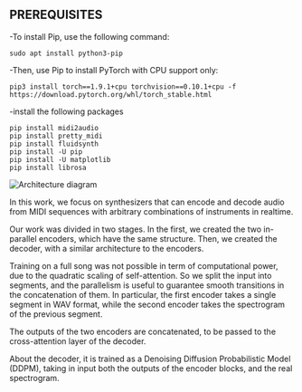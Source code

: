 ## PREREQUISITES


-To install Pip, use the following command:

```
sudo apt install python3-pip
```

-Then, use Pip to install PyTorch with CPU support only:

```
pip3 install torch==1.9.1+cpu torchvision==0.10.1+cpu -f https://download.pytorch.org/whl/torch_stable.html
```


-install the following packages
```
pip install midi2audio
pip install pretty_midi
pip install fluidsynth
pip install -U pip
pip install -U matplotlib
pip install librosa
```




<img src="https://storage.googleapis.com/music-synthesis-with-spectrogram-diffusion/architecture.png" alt="Architecture diagram">

In this work, we focus on synthesizers that can encode and decode audio from MIDI sequences with arbitrary combinations of instruments in realtime.

Our work was divided in two stages. In the first, we created the two in-parallel encoders, which have the same structure. Then, we created the decoder, with a similar architecture to the encoders.

Training on a full song was not possible in term of computational power, due to the quadratic scaling of self-attention. So we split the input into segments, and the parallelism is useful to guarantee smooth transitions in the concatenation of them. In particular, the first encoder takes a single segment in WAV format, while the second encoder takes the spectrogram of the previous segment.

The outputs of the two encoders are concatenated, to be passed to the cross-attention layer of the decoder. 

About the decoder, it is trained as a Denoising Diffusion Probabilistic Model (DDPM), taking in input both the outputs of the encoder blocks, and the real spectrogram.
